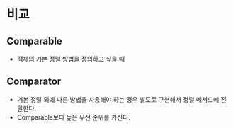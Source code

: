 # 비교

## Comparable

- 객체의 기본 정렬 방법을 정의하고 싶을 때

## Comparator

- 기본 정렬 외에 다른 방법을 사용해야 하는 경우 별도로 구현해서 정렬 메서드에 전달한다.
- Comparable보다 높은 우선 순위를 가진다.